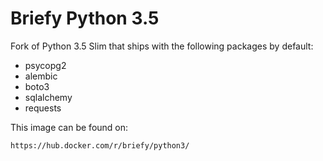 # Briefy Python 3.5

Fork of Python 3.5 Slim that ships with the following packages by default:

- psycopg2
- alembic
- boto3
- sqlalchemy
- requests

This image can be found on:

	https://hub.docker.com/r/briefy/python3/
